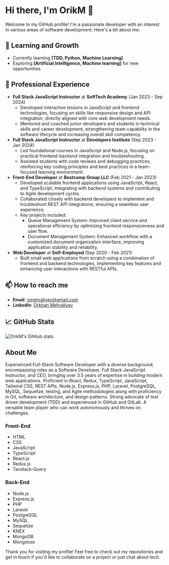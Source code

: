 # Hi there, I'm OrikM 👋

Welcome to my GitHub profile! I'm a passionate developer with an interest in various areas of software development. Here's a bit about me:

## 🌱 Learning and Growth
- Currently learning **[TDD, Python, Machine Learning]**.
- Exploring **[Artificial Intelligence, Machine learning]** for new opportunities.

## 💼 Professional Experience
- **Full Stack JavaScript Instructor** at **SoftTech Academy** (Jan 2023  - Sep 2024)
  - Developed interactive lessons in JavaScript and frontend technologies, focusing on skills like responsive design and API integration, directly aligned with core web development needs.
  - Mentored and coached junior developers and students in technical skills and career development, strengthening team capability in the software lifecycle and increasing overall skill competency.
- **Full Stack JavaScript Instructor** at **Developers Institute** (Sep 2023 - Jan 2024)
  - Led foundational courses in JavaScript and Node.js, focusing on practical frontend-backend integration and troubleshooting.
  - Assisted students with code reviews and debugging practices, reinforcing key coding principles and best practices in a team-focused learning environment. 
- **Front-End Developer** at **Bestcomp Group LLC** (Feb 2021 - Jan 2023)
  - Developed scalable frontend applications using JavaScript, React, and TypeScript, integrating with backend systems and contributing to Agile development cycles. 
  - Collaborated closely with backend developers to implement and troubleshoot REST API integrations, ensuring a seamless user experience. 
  - Key projects included: 
    - Queue Management System: Improved client service and operational efficiency by optimizing frontend responsiveness and user flow. 
    - Document Management System: Enhanced workflow with a customized document organization interface, improving application stability and reliability.
- **Web Developer** at **Self-Employed** (Sep 2020 - Feb 2021)
  - Built small web applications from scratch using a combination of frontend and backend technologies, implementing key features and enhancing user interactions with RESTful APIs. 

## 📫 How to reach me
- **Email**: [omehraliyev@gmail.com](mailto:your-email@example.com)
- **LinkedIn**: [Orkhan Mehraliyev](https://www.linkedin.com/in/orkhan-mehraliyev)

## 📈 GitHub Stats
![OrikM's GitHub stats](https://github-readme-stats.vercel.app/api?username=OrikM&show_icons=true&theme=radical)


## About Me
 Experienced Full-Stack Software Developer with a diverse background, encompassing roles as a Software Developer, Full Stack JavaScript Instructor, and CEO, bringing over 3.5 years of expertise in building modern web applications. Proficient in React, Redux, TypeScript, JavaScript, Tailwind CSS, REST APIs, Node.js, Express.js, PHP, Laravel, PostgreSQL, MySQL, Sequelize, testing, and Agile methodologies along with proficiency in Git, software architecture, and design patterns. Strong advocate of test driven development (TDD) and experienced in GitHub and GitLab. A versatile team player who can work autonomously and thrives on challenges. 

### Front-End
- HTML
- CSS
- JavaScript
- TypeScript
- React.js
- Redux.js
- Tanstack-Query

### Back-End
- Node.js
- Express.js
- PHP
- Laravel
- PostgreSQL
- MySQL
- Sequelize
- KNEX
- MongoDB
- Mongoose

Thank you for visiting my profile! Feel free to check out my repositories and get in touch if you'd like to collaborate on a project or just chat about tech.
